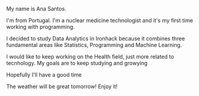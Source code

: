 My name is Ana Santos. 

I'm from Portugal. I'm a nuclear medicine technologist and it's my first time working with programming.

I decided to study Data Analytics in Ironhack because it combines three fundamental areas like Statistics, Programming and Machine Learning.

I would like to keep working on the Health field, just more related to tecnhology.
My goals are to keep studying and growying

Hopefully I'll have a good time

The weather will be great tomorrow! Enjoy it!
